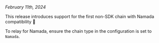 *February 11th, 2024*

This release introduces support for the first non-SDK chain with Namada compatibility 🎉 

To relay for Namada, ensure the chain type in the configuration is set to `Namada`.
